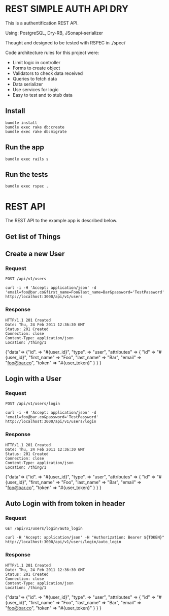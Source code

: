 # REST SIMPLE AUTH API DRY 

This is a authentification REST API.

Using: PostgreSQL, Dry-RB, JSonapi-serializer

Thought and designed to be tested with RSPEC in ./spec/

Code architecture rules for this project were:
  - Limit logic in controller
  - Forms to create object
  - Validators to check data received 
  - Queries to fetch data
  - Data serializer
  - Use services for logic
  - Easy to test and to stub data
  
## Install

    bundle install
    bundle exec rake db:create 
    bundle exec rake db:migrate 

## Run the app

    bundle exec rails s

## Run the tests

    bundle exec rspec .

# REST API

The REST API to the example app is described below.

## Get list of Things

## Create a new User

### Request

`POST /api/v1/users`

    curl -i -H 'Accept: application/json' -d 'email=foo@bar.co&first_name=Foo&last_name=Bar&password='TestPassword' http://localhost:3000/api/v1/users

### Response

    HTTP/1.1 201 Created
    Date: Thu, 24 Feb 2011 12:36:30 GMT
    Status: 201 Created
    Connection: close
    Content-Type: application/json
    Location: /thing/1

 {"data"=>
  {"id".        => "#{user_id}",
   "type".      => "user",
   "attributes" => {
     "id"         => "#{user_id}",
     "first_name" => "Foo",
     "last_name"  => "Bar",
     "email"      => "foo@bar.co",
     "token"      => "#{user_token}"
   }
 }
 }

## Login with a User

### Request

`POST /api/v1/users/login`

    curl -i -H 'Accept: application/json' -d 'email=foo@bar.co&password='TestPassword' http://localhost:3000/api/v1/users/login

### Response

    HTTP/1.1 201 Created
    Date: Thu, 24 Feb 2011 12:36:30 GMT
    Status: 201 Created
    Connection: close
    Content-Type: application/json
    Location: /thing/1

 {"data"=>
  {"id".        => "#{user_id}",
   "type".      => "user",
   "attributes" => {
     "id"         => "#{user_id}",
     "first_name" => "Foo",
     "last_name"  => "Bar",
     "email"      => "foo@bar.co",
     "token"      => "#{user_token}"
   }
 }
 }
 
## Auto Login with from token in header

### Request

`GET /api/v1/users/login/auto_login`

    curl -H 'Accept: application/json' -H "Authorization: Bearer ${TOKEN}" http://localhost:3000/api/v1/users/login/auto_login

### Response

    HTTP/1.1 201 Created
    Date: Thu, 24 Feb 2011 12:36:30 GMT
    Status: 201 Created
    Connection: close
    Content-Type: application/json
    Location: /thing/1

 {"data"=>
  {"id".        => "#{user_id}",
   "type".      => "user",
   "attributes" => {
     "id"         => "#{user_id}",
     "first_name" => "Foo",
     "last_name"  => "Bar",
     "email"      => "foo@bar.co",
     "token"      => "#{user_token}"
   }
 }
 }
